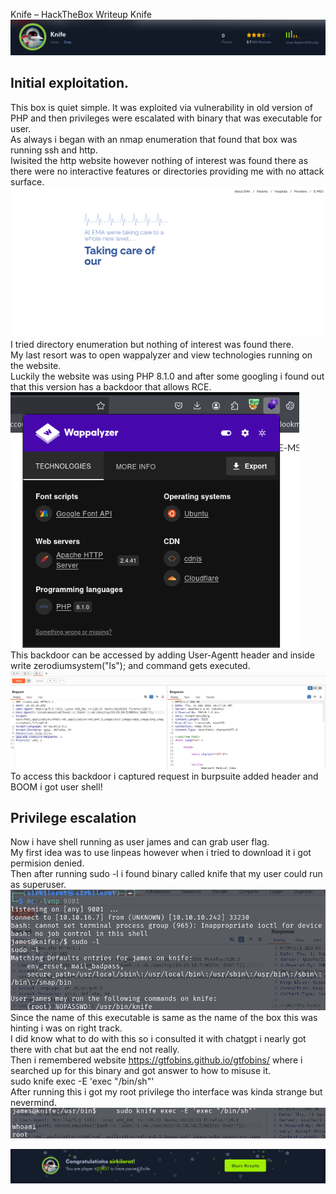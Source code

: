 Knife – HackTheBox Writeup Knife
![knife](images/knife/knife-head.png)
## Initial exploitation.
This box is quiet simple. It was exploited via vulnerability in old version of PHP and then privileges were escalated with binary that was executable for user.  
As always i began with an nmap enumeration that found that box was running ssh and http.  
Iwisited the http website however nothing of interest was found there as there were no interactive features or directories providing me with no attack surface.  
![site](images/knife/knife-page.png)  
I tried directory enumeration but nothing of interest was found there.  
My last resort was to open wappalyzer and view technologies running on the website.  
Luckily the website was using PHP 8.1.0 and after some googling i found out that this version has a backdoor that allows RCE.  
![wapp](images/knife/knife-wapp.png)  
This backdoor can be accessed by adding User-Agentt header and inside write zerodiumsystem("ls"); and command gets executed.  
![burp](images/knife/knife-burp.png)  
To access this backdoor i captured request in burpsuite added header and BOOM i got user shell!  
## Privilege escalation  
Now i have shell running as user james and can grab user flag.  
My first idea was to use linpeas however when i tried to download it i got permision denied.  
Then after running sudo -l i found binary called knife that my user could run as superuser.  
![user](images/knife/knife-user.png)  
Since the name of this executable is same as the name of the box this was hinting i was on right track.  
I did know what to do with this so i consulted it with chatgpt i nearly got there with chat but aat the end not really.  
Then i remembered website https://gtfobins.github.io/gtfobins/ where i searched up for this binary and got answer to how to misuse it.  
sudo knife exec -E 'exec "/bin/sh"'  
After running this i got my root privilege tho interface was kinda strange but nevermind.  
![root](images/knife/knife-root.png)  

  
![bot](images/knife/knife-bott.png)
